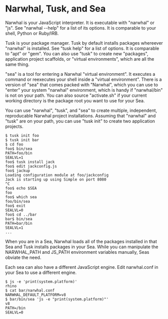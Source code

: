 
Narwhal, Tusk, and Sea
======================

Narwhal is your JavaScript interpreter.  It is executable with "narwhal" or "js".  See "narwhal --help" for a list of its options.  It is comparable to your shell, Python or Ruby/IRB.

Tusk is your package manager.  Tusk by default installs packages whereever "narwhal" is installed.  See "tusk help" for a list of options.  It is comparable to "apt" or "gem".  You can also use "tusk" to create new "packages", application project scaffolds, or "virtual environments", which are all the same thing.

"sea" is a tool for entering a Narwhal "virtual environment".  It executes a command or reexecutes your shell inside a "virtual environment".  There is a version of "sea" that comes packed with "Narwhal", which you can use to "enter" your system "narwhal" environment, which is handy if "narwhal/bin" is not on your path.  You can also source "activate.sh" if your current working directory is the package root you want to use for your Sea.

You can use "narwhal", "tusk", and "sea" to create multiple, independent, reproducable Narwhal project installations.  Assuming that "narwhal" and "tusk" are on your path, you can use "tusk init" to create two application projects.

    $ tusk init foo
    $ tusk init bar
    $ cd foo
    foo$ bin/sea
    PATH=foo/bin
    SEALVL=1
    foo$ tusk install jack
    foo$ edit jackconfig.js
    foo$ jackup
    Loading configuration module at foo/jackconfig
    Jack is starting up using Simple on port 8080
    ^C
    foo$ echo $SEA
    foo
    foo$ which sea
    foo/bin/sea
    foo$ exit
    SEALVL=0
    foo$ cd ../bar
    bar$ bin/sea
    PATH=bar/bin
    SEALVL=1
    ...

When you are in a Sea, Narwhal loads all of the packages installed in that Sea and Tusk installs packages in your Sea.  While you can manipulate the NARWHAL_PATH and JS_PATH environment variables manually, Seas obviate the need.

Each sea can also have a different JavaScript engine.  Edit narwhal.conf in your Sea to use a different engine.

    $ js -e 'print(system.platform)'
    rhino
    $ cat bar/narwhal.conf
    NARWHAL_DEFAULT_PLATFORM=v8
    $ bar/bin/sea 'js -e "print(system.platform)"'
    v8
    PATH=/bin
    SEALVL=0

